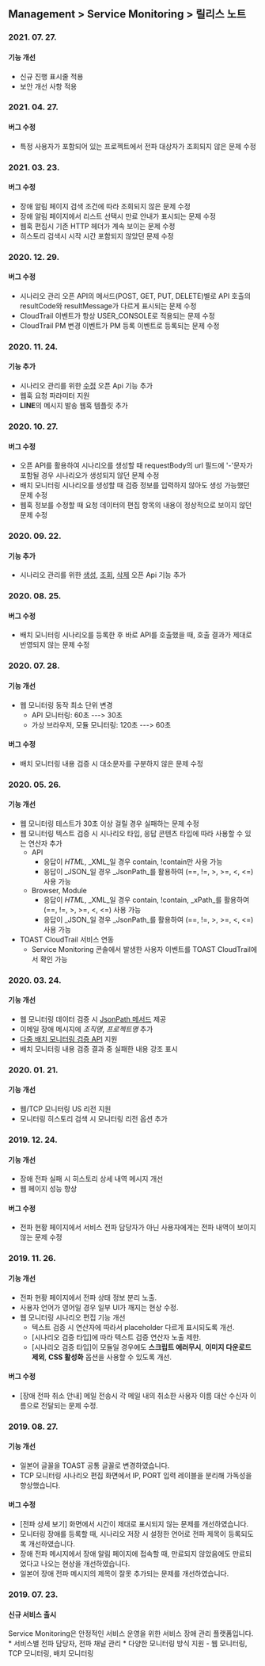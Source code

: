 ## Management > Service Monitoring > 릴리스 노트

### 2021. 07. 27.

#### 기능 개선
* 신규 진행 표시줄 적용
* 보안 개선 사항 적용

### 2021. 04. 27.

#### 버그 수정
* 특정 사용자가 포함되어 있는 프로젝트에서 전파 대상자가 조회되지 않은 문제 수정

### 2021. 03. 23.

#### 버그 수정
* 장애 알림 페이지 검색 조건에 따라 조회되지 않은 문제 수정
* 장애 알림 페이지에서 리스트 선택시 만료 안내가 표시되는 문제 수정
* 웹훅 편집시 기존 HTTP 헤더가 계속 보이는 문제 수정
* 히스토리 검색시 시작 시간 포함되지 않았던 문제 수정

### 2020. 12. 29.

#### 버그 수정
* 시나리오 관리 오픈 API의 메서드(POST, GET, PUT, DELETE)별로 API 호출의 resultCode와 resultMessage가 다르게 표시되는 문제 수정
* CloudTrail 이벤트가 항상 USER_CONSOLE로 적용되는 문제 수정
* CloudTrail PM 변경 이벤트가 PM 등록 이벤트로 등록되는 문제 수정

### 2020. 11. 24.

#### 기능 추가
* 시나리오 관리를 위한 [수정](/Management/Service%20Monitoring/ko/api-guide/#_15) 오픈 Api 기능 추가
* 웹훅 요청 파라미터 지원
* **LINE**의 메시지 발송 웹훅 템플릿 추가

### 2020. 10. 27.

#### 버그 수정
* 오픈 API를 활용하여 시나리오를 생성할 때 requestBody의 url 필드에 '-'문자가 포함될 경우 시나리오가 생성되지 않던 문제 수정
* 배치 모니터링 시나리오를 생성할 때 검증 정보를 입력하지 않아도 생성 가능했던 문제 수정
* 웹훅 정보를 수정할 때 요청 데이터의 편집 항목의 내용이 정상적으로 보이지 않던 문제 수정

### 2020. 09. 22.

#### 기능 추가
* 시나리오 관리를 위한 [생성](/Management/Service%20Monitoring/ko/api-guide/#_8), [조회](/Management/Service%20Monitoring/ko/api-guide/#_11), [삭제](/Management/Service%20Monitoring/ko/api-guide/#_13) 오픈 Api 기능 추가

### 2020. 08. 25.

#### 버그 수정
* 배치 모니터링 시나리오를 등록한 후 바로 API를 호출했을 때, 호출 결과가 제대로 반영되지 않는 문제 수정 

### 2020. 07. 28.

#### 기능 개선
* 웹 모니터링 동작 최소 단위 변경
  * API 모니터링: 60초 ---> 30초
  * 가상 브라우저, 모듈 모니터링: 120초 ---> 60초

#### 버그 수정
* 배치 모니터링 내용 검증 시 대소문자를 구분하지 않은 문제 수정


### 2020. 05. 26.

#### 기능 개선
* 웹 모니터링 테스트가 30초 이상 걸릴 경우 실패하는 문제 수정
* 웹 모니터링 텍스트 검증 시 시나리오 타입, 응답 콘텐츠 타입에 따라 사용할 수 있는 연산자 추가
  * API
    * 응답이 _HTML_, _XML_일 경우 contain, !contain만 사용 가능
    * 응답이 _JSON_일 경우 _JsonPath_를 활용하여 (==, !=, >, >=, <, <=) 사용 가능
  * Browser, Module
    * 응답이 _HTML_, _XML_일 경우 contain, !contain, _xPath_를 활용하여 (==, !=, >, >=, <, <=) 사용 가능
    * 응답이 _JSON_일 경우 _JsonPath_를 활용하여 (==, !=, >, >=, <, <=) 사용 가능
* TOAST CloudTrail 서비스 연동
  * Service Monitoring 콘솔에서 발생한 사용자 이벤트를 TOAST CloudTrail에서 확인 가능

### 2020. 03. 24.

#### 기능 개선
* 웹 모니터링 데이터 검증 시 [JsonPath 메서드](/Management/Service%20Monitoring/ko/console-guide/#_9) 제공
* 이메일 장애 메시지에 _조직명_, _프로젝트명_ 추가
* [다중 배치 모니터링 검증 API](/Management/Service%20Monitoring/ko/api-guide/#_5) 지원
* 배치 모니터링 내용 검증 결과 중 실패한 내용 강조 표시

### 2020. 01. 21.

#### 기능 개선
* 웹/TCP 모니터링 US 리전 지원
* 모니터링 히스토리 검색 시 모니터링 리전 옵션 추가

### 2019. 12. 24.

#### 기능 개선
* 장애 전파 실패 시 히스토리 상세 내역 메시지 개선
* 웹 페이지 성능 향상

#### 버그 수정
* 전파 현황 페이지에서 서비스 전파 담당자가 아닌 사용자에게는 전파 내역이 보이지 않는 문제 수정

### 2019. 11. 26.

#### 기능 개선
* 전파 현황 페이지에서 전파 상태 정보 분리 노출.
* 사용자 언어가 영어일 경우 일부 UI가 깨지는 현상 수정.
* 웹 모니터링 시나리오 편집 기능 개선
  * 텍스트 검증 시 연산자에 따라서 placeholder 다르게 표시되도록 개선.
  * [시나리오 검증 타입]에 따라 텍스트 검증 연산자 노출 제한.
  * [시나리오 검증 타입]이 모듈일 경우에도 **스크립트 에러무시**, **이미지 다운로드 제외**, **CSS 활성화** 옵션을 사용할 수 있도록 개선.

#### 버그 수정
* [장애 전파 취소 안내] 메일 전송시 각 메일 내의 취소한 사용자 이름 대산 수신자 이름으로 전달되는 문제 수정.

### 2019. 08. 27.

#### 기능 개선
* 일본어 글꼴을 TOAST 공통 글꼴로 변경하였습니다.
* TCP 모니터링 시나리오 편집 화면에서 IP, PORT 입력 레이블을 분리해 가독성을 향상했습니다.

#### 버그 수정
* [전파 상세 보기] 화면에서 시간이 제대로 표시되지 않는 문제를 개선하였습니다.
* 모니터링 장애를 등록할 때, 시나리오 저장 시 설정한 언어로 전파 제목이 등록되도록 개선하였습니다.
* 장애 전파 메시지에서 장애 알림 페이지에 접속할 때, 만료되지 않았음에도 만료되었다고 나오는 현상을 개선하였습니다.
* 일본어 장애 전파 메시지의 제목이 잘못 추가되는 문제를 개선하였습니다.

### 2019. 07. 23.

#### 신규 서비스 출시
Service Monitoring은 안정적인 서비스 운영을 위한 서비스 장애 관리 플랫폼입니다. 
	* 서비스별 전파 담당자, 전파 채널 관리
	* 다양한 모니터링 방식 지원 - 웹 모니터링, TCP 모니터링, 배치 모니터링
